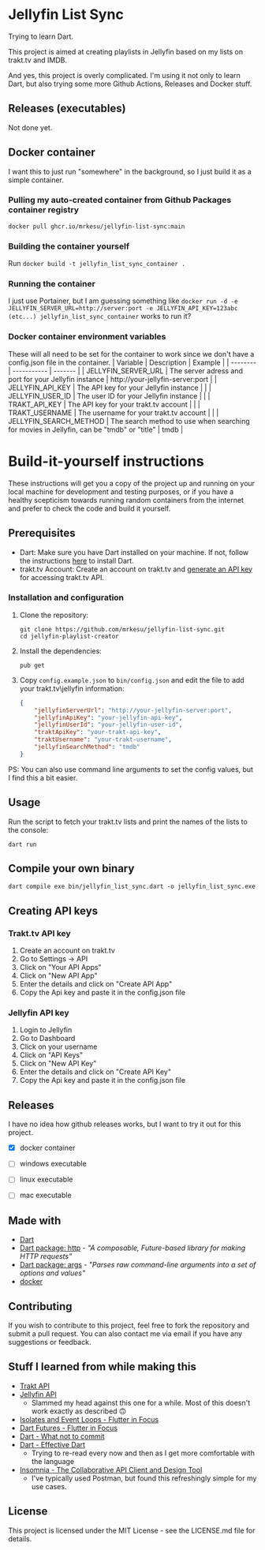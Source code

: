 # Jellyfin List Sync

Trying to learn Dart.

This project is aimed at creating playlists in Jellyfin based on my lists on trakt.tv and IMDB.

And yes, this project is overly complicated. I'm using it not only to learn Dart, but also trying some more Github Actions, Releases and Docker stuff.

## Releases (executables)

Not done yet.

## Docker container

I want this to just run "somewhere" in the background, so I just build it as a simple container.

### Pulling my auto-created container from Github Packages container registry
`docker pull ghcr.io/mrkesu/jellyfin-list-sync:main`

### Building the container yourself
Run `docker build -t jellyfin_list_sync_container .`

### Running the container
I just use Portainer, but I am guessing something like `docker run -d -e JELLYFIN_SERVER_URL=http://server:port -e JELLYFIN_API_KEY=123abc (etc...) jellyfin_list_sync_container` works to run it?

### Docker container environment variables

These will all need to be set for the container to work since we don't have a config.json file in the container.
| Variable | Description | Example |
| -------- | ----------- | ------- |
| JELLYFIN_SERVER_URL | The server adress and port for your Jellyfin instance | http://your-jellyfin-server:port |
| JELLYFIN_API_KEY | The API key for your Jellyfin instance | |
| JELLYFIN_USER_ID | The user ID for your Jellyfin instance | |
| TRAKT_API_KEY | The API key for your trakt.tv account | |
| TRAKT_USERNAME | The username for your trakt.tv account | |
| JELLYFIN_SEARCH_METHOD | The search method to use when searching for movies in Jellyfin, can be "tmdb" or "title" | tmdb |

# Build-it-yourself instructions

These instructions will get you a copy of the project up and running on your local machine for development and testing purposes, or if you have a healthy scepticism towards running random containers from the internet and prefer to check the code and build it yourself.

## Prerequisites

-   Dart: Make sure you have Dart installed on your machine. If not, follow the instructions [here](https://dart.dev/get-dart) to install Dart.
-   trakt.tv Account: Create an account on trakt.tv and [generate an API key](#creating-api-keys) for accessing trakt.tv API.

### Installation and configuration

1. Clone the repository:

    ```
    git clone https://github.com/mrkesu/jellyfin-list-sync.git
    cd jellyfin-playlist-creator
    ```

2. Install the dependencies:

    ```
    pub get
    ```

3. Copy `config.example.json` to `bin/config.json` and edit the file to add your trakt.tv\jellyfin information:
    ```json
    {
        "jellyfinServerUrl": "http://your-jellyfin-server:port",
        "jellyfinApiKey": "your-jellyfin-api-key",
        "jellyfinUserId": "your-jellyfin-user-id",
        "traktApiKey": "your-trakt-api-key",
        "traktUsername": "your-trakt-username",
        "jellyfinSearchMethod": "tmdb"
    }
    ```
PS: You can also use command line arguments to set the config values, but I find this a bit easier.

## Usage

Run the script to fetch your trakt.tv lists and print the names of the lists to the console:

```
dart run
```

## Compile your own binary

```
dart compile exe bin/jellyfin_list_sync.dart -o jellyfin_list_sync.exe
```

## Creating API keys

### Trakt.tv API key

1. Create an account on trakt.tv
2. Go to Settings -> API
3. Click on "Your API Apps"
4. Click on "New API App"
5. Enter the details and click on "Create API App"
6. Copy the Api key and paste it in the config.json file

### Jellyfin API key

1. Login to Jellyfin
2. Go to Dashboard
3. Click on your username
4. Click on "API Keys"
5. Click on "New API Key"
6. Enter the details and click on "Create API Key"
7. Copy the Api key and paste it in the config.json file

## Releases

I have no idea how github releases works, but I want to try it out for this project.

- [x] docker container
- [ ] windows executable
- [ ] linux executable
- [ ] mac executable


## Made with

- [Dart](https://dart.dev/)
- [Dart package: http](https://pub.dev/packages/http) - *"A composable, Future-based library for making HTTP requests"*
- [Dart package: args](https://pub.dev/packages/args) - *"Parses raw command-line arguments into a set of options and values"*
- [docker](https://www.docker.com/)

## Contributing

If you wish to contribute to this project, feel free to fork the repository and submit a pull request. You can also contact me via email if you have any suggestions or feedback.

## Stuff I learned from while making this

- [Trakt API](https://trakt.docs.apiary.io/#reference/users/list)
- [Jellyfin API](https://api.jellyfin.org/)
    - Slammed my head against this one for a while. Most of this doesn't work exactly as described 🙃
- [Isolates and Event Loops - Flutter in Focus](https://youtu.be/vl_AaCgudcY)
- [Dart Futures - Flutter in Focus](https://www.youtube.com/watch?v=OTS-ap9_aXc)
- [Dart - What not to commit](https://dart.dev/guides/libraries/private-files)
- [Dart - Effective Dart](https://dart.dev/effective-dart)
    - Trying to re-read every now and then as I get more comfortable with the language
- [Insomnia - The Collaborative API Client and Design Tool](https://insomnia.rest/)
    - I've typically used Postman, but found this refreshingly simple for my use cases.

## License

This project is licensed under the MIT License - see the LICENSE.md file for details.
